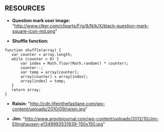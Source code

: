 ## RESOURCES

- **Question mark user image:** 
"http://www.clker.com/cliparts/F/g/8/N/k/X/black-question-mark-square-icon-md.png"


- **Shuffle function:**

```
function shuffle(array) {
   var counter = array.length;
   while (counter > 0) {
       var index = Math.floor(Math.random() * counter);
       counter--;
       var temp = array[counter];
       array[counter] = array[index];
       array[index] = temp;
   }
   return array;
}
```


- **Raisin:**
"http://cdn.lifeinthefastlane.com/wp-content/uploads/2010/09/raisin.jpg"

- **Jim:**
"http://www.argylejournal.com/wp-content/uploads/2012/10/Jim-Ellinghausen-e1349993531939-150x150.jpg"


